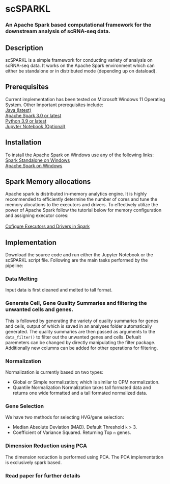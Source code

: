 # scSPARKL
### An Apache Spark based computational framework for the downstream analysis of scRNA-seq data.


## Description
scSPARKL is a simple framework for conducting variety of analysis on scRNA-seq data. It works on the Apache Spark environment which can either be standalone or in distributed mode (depending up on dataload). 


## Prerequisites
Current implementation has been tested on Microsoft Windows 11 Operating System. 
Other Important prerequisites include:
<br>
[Java (latest)](https://www.java.com/download/ie_manual.jsp)
<br>[Apache Spark 3.0 or latest](https://archive.apache.org/dist/spark/)
<br>[Python 3.9 or latest](https://www.python.org/downloads/)
<br>[Jupyter Notebook (Optional)](https://jupyter.org/install)


## Installation
To install the Apache Spark on Windows use any of the following links:
<br>
[Spark Standalone on Windows](https://medium.com/analytics-vidhya/installing-and-using-pyspark-on-windows-machine-59c2d64af76e)
<br>[Apache Spark on Windows](https://dev.to/awwsmm/installing-and-running-hadoop-and-spark-on-windows-33kc)


## Spark Memory allocations
Apache spark is distributed in-memory analytics engine. It is highly recommended to efficiently determine the number of cores and tune the memory alocations to the executors and drivers. To effectively utilize the power of Apache Spark follow the tutorial below for memory configuration and assigning executor cores:
<br>
<br>[Cofigure Executors and Drivers in Spark](https://spoddutur.github.io/spark-notes/distribution_of_executors_cores_and_memory_for_spark_application.html)


## Implementation
Download the source code and run either the Jupyter Notebook or the scSPARKL script file.
Following are the main tasks performed by the pipeline:

### Data Melting
Input data is first cleaned and melted to tall format. 

### Generate Cell, Gene Quality Summaries and filtering the unwanted cells and genes.
This is followed by generating the variety of quality summaries for genes and cells, output of which is saved in an analyses folder automatically generated. 
The quality summaries are then passed as arguments to the `data_filter()` to filter out the unwanted genes and cells. Defualt paremeters can be changed by directly manipulating the filter package.
Additionally new columns can be added for other operations for filtering.

### Normalization
Normalization is currently based on two types:
- Global or Simple normalization; which is similar to CPM normalization.
- Quantile Normalization
Normalization takes tall formated data and returns one wide formatted and a tall formated normalized data.

### Gene Selection
We have two methods for selecting HVG/gene selection:
- Median Absolute Deviation (MAD). Default Threshold `k` > 3.
- Coefficient of Variance Squared. Returning Top `n` genes.

### Dimension Reduction using PCA
The dimension reduction is performed using PCA.
The PCA implementation is exclusively spark based.

### Read paper for further details


